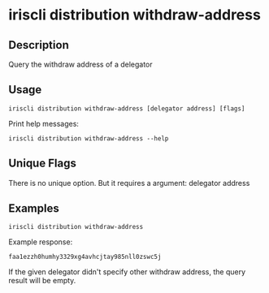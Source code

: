 # iriscli distribution withdraw-address

## Description

Query the withdraw address of a delegator

## Usage

```
iriscli distribution withdraw-address [delegator address] [flags]
```

Print help messages:

```
iriscli distribution withdraw-address --help
```

## Unique Flags

There is no unique option. But it requires a argument: delegator address


## Examples

```
iriscli distribution withdraw-address
```
Example response:
```text
faa1ezzh0humhy3329xg4avhcjtay985nll0zswc5j
```
If the given delegator didn't specify other withdraw address, the query result will be empty.